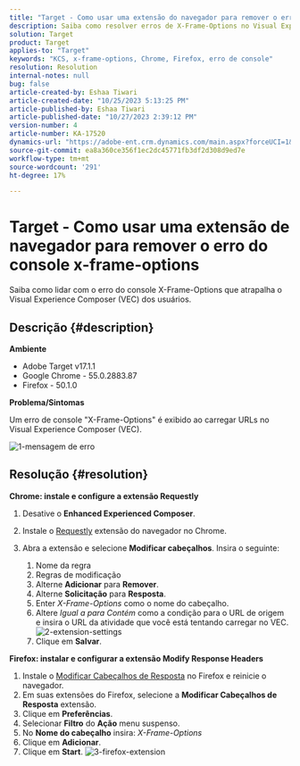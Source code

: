 ```yaml
---
title: "Target - Como usar uma extensão do navegador para remover o erro do console x-frame-options"
description: Saiba como resolver erros de X-Frame-Options no Visual Experience Composer (VEC), garantindo um carregamento de URL perfeito para integração de conteúdo contínua.
solution: Target
product: Target
applies-to: "Target"
keywords: "KCS, x-frame-options, Chrome, Firefox, erro de console"
resolution: Resolution
internal-notes: null
bug: false
article-created-by: Eshaa Tiwari
article-created-date: "10/25/2023 5:13:25 PM"
article-published-by: Eshaa Tiwari
article-published-date: "10/27/2023 2:39:12 PM"
version-number: 4
article-number: KA-17520
dynamics-url: "https://adobe-ent.crm.dynamics.com/main.aspx?forceUCI=1&pagetype=entityrecord&etn=knowledgearticle&id=d11f76cc-5973-ee11-9ae7-6045bd0063aa"
source-git-commit: ea8a360ce356f1ec2dc45771fb3df2d308d9ed7e
workflow-type: tm+mt
source-wordcount: '291'
ht-degree: 17%

---
```


# Target - Como usar uma extensão de navegador para remover o erro do console x-frame-options


Saiba como lidar com o erro do console X-Frame-Options que atrapalha o Visual Experience Composer (VEC) dos usuários.

## Descrição {#description}


<b>Ambiente</b>

- Adobe Target v17.1.1
- Google Chrome - 55.0.2883.87
- Firefox - 50.1.0


<b>Problema/Sintomas</b>

Um erro de console &quot;X-Frame-Options&quot; é exibido ao carregar URLs no Visual Experience Composer (VEC).

![1-mensagem de erro](https://helpx.adobe.com/content/dam/help/en/target/kb/how-to-use-a-browser-extension-to-remove-x-frame-options-console/jcr%3acontent/main-pars/image/1-errormessage.jpg "1-mensagem de erro")


## Resolução {#resolution}


<b>Chrome: instale e configure a extensão Requestly</b>

1. Desative o <b>Enhanced Experienced Composer</b>.
2. Instale o [Requestly](https://chrome.google.com/webstore/detail/requestly/mdnleldcmiljblolnjhpnblkcekpdkpa?hl=en) extensão do navegador no Chrome.
3. Abra a extensão e selecione <b>Modificar cabeçalhos</b>. Insira o seguinte:

   1. Nome da regra
   2. Regras de modificação
   3. Alterne <b>Adicionar</b> para <b>Remover</b>.
   4. Alterne <b>Solicitação</b> para <b>Resposta</b>.
   5. Enter *X-Frame-Options* como o nome do cabeçalho.
   6. Altere *Igual a para Contém* como a condição para o URL de origem e insira o URL da atividade que você está tentando carregar no VEC.
      ![2-extension-settings](https://helpx.adobe.com/content/dam/help/en/target/kb/how-to-use-a-browser-extension-to-remove-x-frame-options-console/jcr%3acontent/main-pars/procedure/proc_par/step_2/step_par/image/2-extension-settings.png "2-extension-settings")
   7. Clique em <b>Salvar</b>.


<b>Firefox: instalar e configurar a extensão Modify Response Headers</b>

1. Instale o [Modificar Cabeçalhos de Resposta](https://addons.mozilla.org/en-US/firefox/addon/modheader-firefox/) no Firefox e reinicie o navegador.
2. Em suas extensões do Firefox, selecione a <b>Modificar Cabeçalhos de Resposta</b> extensão.
3. Clique em <b>Preferências</b>.
4. Selecionar <b>Filtro</b> do <b>Ação</b> menu suspenso.
5. No <b>Nome do cabeçalho</b> insira: *X-Frame-Options*
6. Clique em <b>Adicionar</b>.
7. Clique em <b>Start</b>.
   ![3-firefox-extension](https://helpx.adobe.com/content/dam/help/en/target/kb/how-to-use-a-browser-extension-to-remove-x-frame-options-console/jcr%3acontent/main-pars/procedure_1532616470/proc_par/step_1817832849/step_par/image/3-firefox-extension.png "3-firefox-extension")

